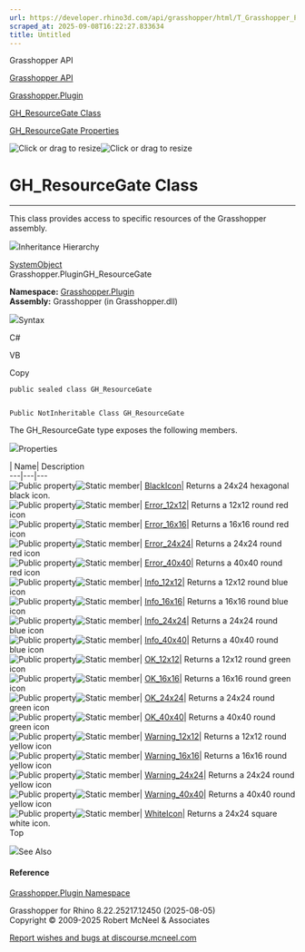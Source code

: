 ```yaml
---
url: https://developer.rhino3d.com/api/grasshopper/html/T_Grasshopper_Plugin_GH_ResourceGate.htm
scraped_at: 2025-09-08T16:22:27.833634
title: Untitled
---
```


Grasshopper API

[Grasshopper API](../html/723c01da-9986-4db2-8f53-6f3a7494df75.htm
"Grasshopper API")

[Grasshopper.Plugin](../html/N_Grasshopper_Plugin.htm "Grasshopper.Plugin")

[GH_ResourceGate Class](../html/T_Grasshopper_Plugin_GH_ResourceGate.htm
"GH_ResourceGate Class")

[GH_ResourceGate
Properties](../html/Properties_T_Grasshopper_Plugin_GH_ResourceGate.htm
"GH_ResourceGate Properties")

![Click or drag to resize](../icons/TocOpen.gif)![Click or drag to
resize](../icons/TocClose.gif)

# GH_ResourceGate Class  
  
---  
  
This class provides access to specific resources of the Grasshopper assembly.

![](../icons/SectionExpanded.png)Inheritance Hierarchy

[SystemObject](https://docs.microsoft.com/dotnet/api/system.object)  
Grasshopper.PluginGH_ResourceGate  

**Namespace:** [Grasshopper.Plugin](N_Grasshopper_Plugin.htm)  
**Assembly:** Grasshopper (in Grasshopper.dll)

![](../icons/SectionExpanded.png)Syntax

C#

VB

Copy

    
    
    public sealed class GH_ResourceGate
    
    
    Public NotInheritable Class GH_ResourceGate

The GH_ResourceGate type exposes the following members.

![](../icons/SectionExpanded.png)Properties

| Name| Description  
---|---|---  
![Public property](../icons/pubproperty.gif)![Static
member](../icons/static.gif)|
[BlackIcon](P_Grasshopper_Plugin_GH_ResourceGate_BlackIcon.htm)|  Returns a
24x24 hexagonal black icon.  
![Public property](../icons/pubproperty.gif)![Static
member](../icons/static.gif)|
[Error_12x12](P_Grasshopper_Plugin_GH_ResourceGate_Error_12x12.htm)|  Returns
a 12x12 round red icon  
![Public property](../icons/pubproperty.gif)![Static
member](../icons/static.gif)|
[Error_16x16](P_Grasshopper_Plugin_GH_ResourceGate_Error_16x16.htm)|  Returns
a 16x16 round red icon  
![Public property](../icons/pubproperty.gif)![Static
member](../icons/static.gif)|
[Error_24x24](P_Grasshopper_Plugin_GH_ResourceGate_Error_24x24.htm)|  Returns
a 24x24 round red icon  
![Public property](../icons/pubproperty.gif)![Static
member](../icons/static.gif)|
[Error_40x40](P_Grasshopper_Plugin_GH_ResourceGate_Error_40x40.htm)|  Returns
a 40x40 round red icon  
![Public property](../icons/pubproperty.gif)![Static
member](../icons/static.gif)|
[Info_12x12](P_Grasshopper_Plugin_GH_ResourceGate_Info_12x12.htm)|  Returns a
12x12 round blue icon  
![Public property](../icons/pubproperty.gif)![Static
member](../icons/static.gif)|
[Info_16x16](P_Grasshopper_Plugin_GH_ResourceGate_Info_16x16.htm)|  Returns a
16x16 round blue icon  
![Public property](../icons/pubproperty.gif)![Static
member](../icons/static.gif)|
[Info_24x24](P_Grasshopper_Plugin_GH_ResourceGate_Info_24x24.htm)|  Returns a
24x24 round blue icon  
![Public property](../icons/pubproperty.gif)![Static
member](../icons/static.gif)|
[Info_40x40](P_Grasshopper_Plugin_GH_ResourceGate_Info_40x40.htm)|  Returns a
40x40 round blue icon  
![Public property](../icons/pubproperty.gif)![Static
member](../icons/static.gif)|
[OK_12x12](P_Grasshopper_Plugin_GH_ResourceGate_OK_12x12.htm)|  Returns a
12x12 round green icon  
![Public property](../icons/pubproperty.gif)![Static
member](../icons/static.gif)|
[OK_16x16](P_Grasshopper_Plugin_GH_ResourceGate_OK_16x16.htm)|  Returns a
16x16 round green icon  
![Public property](../icons/pubproperty.gif)![Static
member](../icons/static.gif)|
[OK_24x24](P_Grasshopper_Plugin_GH_ResourceGate_OK_24x24.htm)|  Returns a
24x24 round green icon  
![Public property](../icons/pubproperty.gif)![Static
member](../icons/static.gif)|
[OK_40x40](P_Grasshopper_Plugin_GH_ResourceGate_OK_40x40.htm)|  Returns a
40x40 round green icon  
![Public property](../icons/pubproperty.gif)![Static
member](../icons/static.gif)|
[Warning_12x12](P_Grasshopper_Plugin_GH_ResourceGate_Warning_12x12.htm)|
Returns a 12x12 round yellow icon  
![Public property](../icons/pubproperty.gif)![Static
member](../icons/static.gif)|
[Warning_16x16](P_Grasshopper_Plugin_GH_ResourceGate_Warning_16x16.htm)|
Returns a 16x16 round yellow icon  
![Public property](../icons/pubproperty.gif)![Static
member](../icons/static.gif)|
[Warning_24x24](P_Grasshopper_Plugin_GH_ResourceGate_Warning_24x24.htm)|
Returns a 24x24 round yellow icon  
![Public property](../icons/pubproperty.gif)![Static
member](../icons/static.gif)|
[Warning_40x40](P_Grasshopper_Plugin_GH_ResourceGate_Warning_40x40.htm)|
Returns a 40x40 round yellow icon  
![Public property](../icons/pubproperty.gif)![Static
member](../icons/static.gif)|
[WhiteIcon](P_Grasshopper_Plugin_GH_ResourceGate_WhiteIcon.htm)|  Returns a
24x24 square white icon.  
Top

![](../icons/SectionExpanded.png)See Also

#### Reference

[Grasshopper.Plugin Namespace](N_Grasshopper_Plugin.htm)

Grasshopper for Rhino 8.22.25217.12450 (2025-08-05)  
Copyright © 2009-2025 Robert McNeel & Associates

[Report wishes and bugs at
discourse.mcneel.com](https://discourse.mcneel.com/c/grasshopper)


